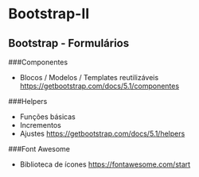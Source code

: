 # Bootstrap-II

## Bootstrap - Formulários

###Componentes
- Blocos / Modelos / Templates reutilizáveis
https://getbootstrap.com/docs/5.1/componentes

###Helpers
- Funções básicas
- Incrementos
- Ajustes
https://getbootstrap.com/docs/5.1/helpers

###Font Awesome
- Biblioteca de ícones
https://fontawesome.com/start
